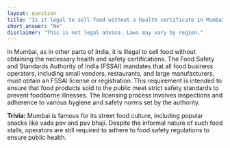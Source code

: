 ```yaml
---
layout: question
title: "Is it legal to sell food without a health certificate in Mumbai?"
short_answer: "No"
disclaimer: "This is not legal advice. Laws may vary by region."
---
```


In Mumbai, as in other parts of India, it is illegal to sell food without obtaining the necessary health and safety certifications. The Food Safety and Standards Authority of India (FSSAI) mandates that all food business operators, including small vendors, restaurants, and large manufacturers, must obtain an FSSAI license or registration. This requirement is intended to ensure that food products sold to the public meet strict safety standards to prevent foodborne illnesses. The licensing process involves inspections and adherence to various hygiene and safety norms set by the authority.

**Trivia:** Mumbai is famous for its street food culture, including popular snacks like vada pav and pav bhaji. Despite the informal nature of such food stalls, operators are still required to adhere to food safety regulations to ensure public health.
